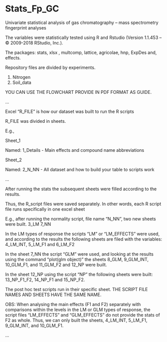 # Stats_Fp_GC

Univariate statistical analysis of gas chromatography – mass spectrometry fingerprint analyses

The variables were statistically tested using R and Rstudio (Version 1.1.453 – © 2009-2018 RStudio, Inc.).

The packages: stats, xlsx , multcomp, lattice, agricolae, hnp, ExpDes  and, effects.

Repository files are divided by experiments.
1)	Nitrogen
2)	Soil_data

YOU CAN USE THE FLOWCHART PROVIDE IN PDF FORMAT AS GUIDE.

…

Excel “R_FILE” is how our dataset was built to run the R scripts

R_FILE was divided in sheets.

E.g., 

Sheet_1

Named: 1_Details - Main effects and compound name abbreviations

Sheet_2

Named: 2_N_NN - All dataset and how to build your table to scripts work

…

After running the stats the subsequent sheets were filled according to the results.

Thus, the R_script files were saved separately. In other words, each R script file runs specifically in one excel sheet

E.g., after running the normality script, file name “N_NN”, two new sheets were built.
3_LM
7_NN

In the LM types of response the scripts “LM” or “LM_EFFECTS” were used,
and according to the results the following sheets are filed with the variables: 4_LM_INT, 5_LM_F1 and 6_LM_F2

In the sheet 7_NN the script “GLM” were used,
and looking at the results using the command “plot(glm object)”
the sheets 8_GLM, 9_GLM_INT, 10_GLM_F1, and 11_GLM_F2 and 12_NP were built.

In the sheet 12_NP using the script “NP” the following sheets were built:
13_NP_F1_F2, 14_NP_F1 and 15_NP_F2.

The post hoc test scripts run in their specific sheet.
THE SCRIPT FILE NAMES AND SHEETS HAVE THE SAME NAME.

OBS: When analysing the main effects (F1 and F2) separately with comparisons within the levels in the LM or GLM types of response,
the script files “LM_EFFECTS” and “GLM_EFFECTS” do not provide the stats of F2 as whole.
Thus, we can only built the sheets, 4_LM_INT, 5_LM_F1, 9_GLM_INT, and 10_GLM_F1.

…


